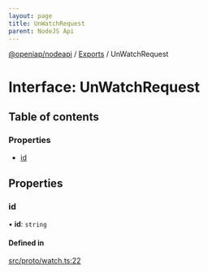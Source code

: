 ```yaml
---
layout: page
title: UnWatchRequest
parent: NodeJS Api
---
```

[@openiap/nodeapi](../README.html#) / [Exports](../modules.html#) / UnWatchRequest

# Interface: UnWatchRequest

## Table of contents

### Properties

- [id](UnWatchRequest.html##id)

## Properties

### id

• **id**: `string`

#### Defined in

[src/proto/watch.ts:22](https://github.com/openiap/nodeapi/blob/a6b5438/src/proto/watch.ts#L22)
